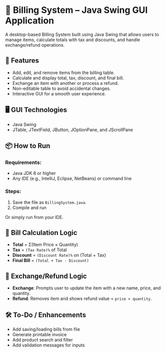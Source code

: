 # 🧾 Billing System – Java Swing GUI Application

A desktop-based Billing System built using Java Swing that allows users to manage items, calculate totals with tax and discounts, and handle exchange/refund operations.

## 🚀 Features

* Add, edit, and remove items from the billing table.
* Calculate and display total, tax, discount, and final bill.
* Exchange an item with another or process a refund.
* Non-editable table to avoid accidental changes.
* Interactive GUI for a smooth user experience.

## 🖥️ GUI Technologies

* Java Swing
* JTable, JTextField, JButton, JOptionPane, and JScrollPane

## 📦 How to Run

### Requirements:

* Java JDK 8 or higher
* Any IDE (e.g., IntelliJ, Eclipse, NetBeans) or command line

### Steps:

1. Save the file as `BillingSystem.java`.
2. Compile and run

Or simply run from your IDE.

## 🧮 Bill Calculation Logic

* **Total** = Σ(Item Price × Quantity)
* **Tax** = `(Tax Rate)%` of Total
* **Discount** = `(Discount Rate)%` on (Total + Tax)
* **Final Bill** = `(Total + Tax - Discount)`

## 🔁 Exchange/Refund Logic

* **Exchange**: Prompts user to update the item with a new name, price, and quantity.
* **Refund**: Removes item and shows refund value = `price × quantity`.

## 🛠️ To-Do / Enhancements

* Add saving/loading bills from file
* Generate printable invoice
* Add product search and filter
* Add validation messages for inputs

